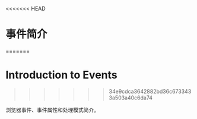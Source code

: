 <<<<<<< HEAD
# 事件简介
=======
# Introduction to Events
>>>>>>> 34e9cdca3642882bd36c6733433a503a40c6da74

浏览器事件、事件属性和处理模式简介。
